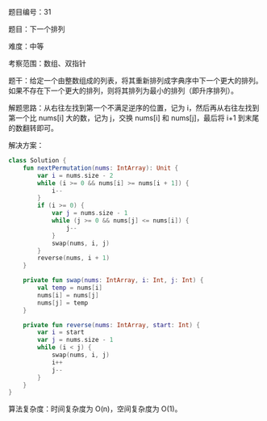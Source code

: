 题目编号：31

题目：下一个排列

难度：中等

考察范围：数组、双指针

题干：给定一个由整数组成的列表，将其重新排列成字典序中下一个更大的排列。如果不存在下一个更大的排列，则将其排列为最小的排列（即升序排列）。

解题思路：从右往左找到第一个不满足逆序的位置，记为 i，然后再从右往左找到第一个比 nums[i] 大的数，记为 j，交换 nums[i] 和 nums[j]，最后将 i+1 到末尾的数翻转即可。

解决方案：

```kotlin
class Solution {
    fun nextPermutation(nums: IntArray): Unit {
        var i = nums.size - 2
        while (i >= 0 && nums[i] >= nums[i + 1]) {
            i--
        }
        if (i >= 0) {
            var j = nums.size - 1
            while (j >= 0 && nums[j] <= nums[i]) {
                j--
            }
            swap(nums, i, j)
        }
        reverse(nums, i + 1)
    }

    private fun swap(nums: IntArray, i: Int, j: Int) {
        val temp = nums[i]
        nums[i] = nums[j]
        nums[j] = temp
    }

    private fun reverse(nums: IntArray, start: Int) {
        var i = start
        var j = nums.size - 1
        while (i < j) {
            swap(nums, i, j)
            i++
            j--
        }
    }
}
```

算法复杂度：时间复杂度为 O(n)，空间复杂度为 O(1)。